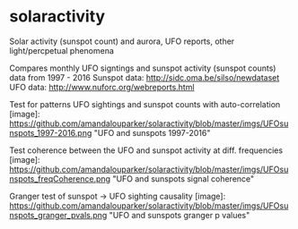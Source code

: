 # solaractivity
Solar activity (sunspot count) and aurora, UFO reports, other light/percpetual phenomena

Compares monthly UFO signtings and sunspot activity (sunspot counts) data from 1997 - 2016 
Sunspot data: http://sidc.oma.be/silso/newdataset 
UFO data: http://www.nuforc.org/webreports.html

Test for patterns UFO sightings and sunspot counts with auto-correlation
[image]: https://github.com/amandalouparker/solaractivity/blob/master/imgs/UFOsunspots_1997-2016.png "UFO and sunspots 1997-2016"

Test coherence between the UFO and sunspot activity at diff. frequencies
[image]: https://github.com/amandalouparker/solaractivity/blob/master/imgs/UFOsunspots_freqCoherence.png "UFO and sunspots signal coherence"

Granger test of sunspot -> UFO sighting causality
[image]: https://github.com/amandalouparker/solaractivity/blob/master/imgs/UFOsunspots_granger_pvals.png "UFO and sunspots granger p values"


